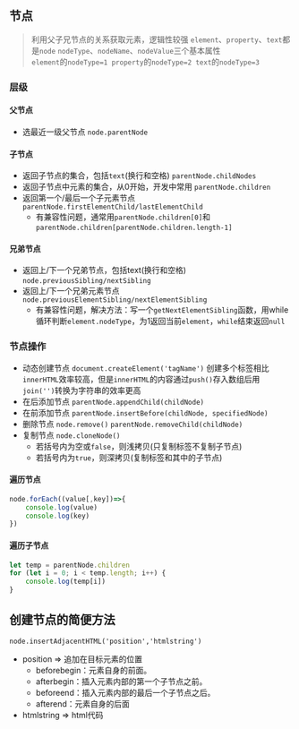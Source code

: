 ## 节点
> 利用父子兄节点的关系获取元素，逻辑性较强
`element`、`property`、`text`都是`node`
`nodeType`、`nodeName`、`nodeValue`三个基本属性   
`element`的`nodeType=1
property`的`nodeType=2
text`的`nodeType=3`
### 层级
#### 父节点
- 选最近一级父节点
  `node.parentNode`
#### 子节点
- 返回子节点的集合，包括`text`(换行和空格)
  `parentNode.childNodes`
- 返回子节点中元素的集合，从0开始，开发中常用
  `parentNode.children`
- 返回第一个/最后一个子元素节点
  `parentNode.firstElementChild/lastElementChild`
  - 有兼容性问题，通常用`parentNode.children[0]`和`parentNode.children[parentNode.children.length-1]`  
#### 兄弟节点
- 返回上/下一个兄弟节点，包括text(换行和空格)
  `node.previousSibling/nextSibling`
- 返回上/下一个兄弟元素节点
  `node.previousElementSibling/nextElementSibling`
  - 有兼容性问题，解决方法：写一个`getNextElementSibling`函数，用while循环判断`element.nodeType`，为1返回当前`element`，`while`结束返回`null`
### 节点操作
- 动态创建节点
`document.createElement('tagName')`
创建多个标签相比`innerHTML`效率较高，但是`innerHTML`的内容通过`push()`存入数组后用`join('')`转换为字符串的效率更高
- 在后添加节点
  `parentNode.appendChild(childNode)`
- 在前添加节点
  `parentNode.insertBefore(childNode, specifiedNode)`
- 删除节点
  `node.remove()`
  `parentNode.removeChild(childNode)`
- 复制节点
  `node.cloneNode()`
  - 若括号内为空或`false`，则浅拷贝(只复制标签不复制子节点)
  - 若括号内为`true`，则深拷贝(复制标签和其中的子节点)
#### 遍历节点
```JavaScript
node.forEach((value[,key])=>{
	console.log(value)
	console.log(key)
})
```
#### 遍历子节点
```javascript
let temp = parentNode.children
for (let i = 0; i < temp.length; i++) {
	console.log(temp[i])
}
```
## 创建节点的简便方法
`node.insertAdjacentHTML('position','htmlstring')`
- position => 追加在目标元素的位置
	- beforebegin：元素自身的前面。  
	- afterbegin：插入元素内部的第一个子节点之前。  
	- beforeend：插入元素内部的最后一个子节点之后。  
	- afterend：元素自身的后面
- htmlstring => html代码

